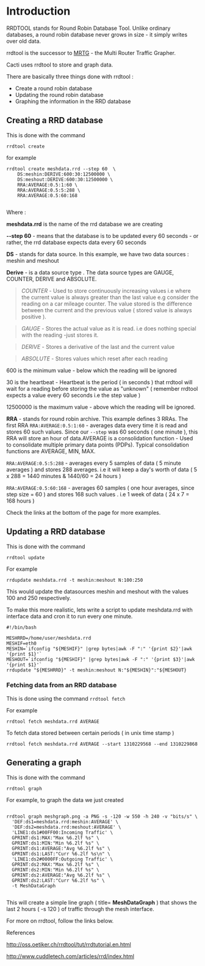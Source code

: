 # Introduction #

RRDTOOL stands for Round Robin Database Tool. Unlike ordinary databases, a round robin database never grows in size - it simply writes over old data.

rrdtool is the successor to [MRTG](http://en.wikipedia.org/wiki/Multi_Router_Traffic_Grapher) - the Multi Router Traffic Grapher.

Cacti uses rrdtool to store and graph data.

There are basically three things done with rrdtool :

  * Create a round robin database
  * Updating the round robin database
  * Graphing the information in the RRD database

## Creating a RRD database ##

This is done with the command

`rrdtool create`

for example

```
rrdtool create meshdata.rrd --step 60  \
	DS:meshin:DERIVE:600:30:12500000 \
	DS:meshout:DERIVE:600:30:12500000 \
	RRA:AVERAGE:0.5:1:60 \
	RRA:AVERAGE:0.5:5:288 \
	RRA:AVERAGE:0.5:60:168 
	
```

Where :

**meshdata.rrd** is the name of the rrd database we are creating

**--step 60** - means that the database is to be updated every 60 seconds - or rather, the rrd database expects data every 60 seconds

**DS** - stands for data source. In this example, we have two data sources : meshin and meshout

**Derive** - is a data source type . The data source types are
GAUGE, COUNTER, DERIVE and ABSOLUTE.

> _COUNTER_ - Used to store continuously increasing values i.e where the current value is always greater than the last value e.g consider the reading on a car mileage counter. The value stored is the difference between the current and the previous value ( stored value is always positive ).

> _GAUGE_ -  Stores the actual value as it is read. i.e does nothing special with the reading -just stores it.

> _DERIVE_ - Stores a derivative of the last and the current value

> _ABSOLUTE_ - Stores values which reset after each reading


600 is the minimum value - below which the reading will be ignored

30 is the heartbeat  - Heartbeat is the period ( in seconds ) that rrdtool will wait for a reading before storing the value as "unknown" ( remember rrdtool expects a value every 60 seconds i.e the step value )

12500000 is the maximum value - above which the reading will be ignored.

**RRA** - stands for round robin archive. This example defines 3 RRAs. The first RRA `RRA:AVERAGE:0.5:1:60` - averages data every time it is read and stores 60 such values. Since our `--step` was 60 seconds ( one minute ), this RRA will store an hour of data.AVERAGE is a consolidation function - Used to consolidate multiple primary data points (PDPs). Typical consolidation functions are AVERAGE, MIN, MAX.

`RRA:AVERAGE:0.5:5:288` - averages every 5 samples of data ( 5 minute averages ) and stores 288 averages. i.e it will keep a day's worth of data ( 5 x 288 = 1440 minutes & 1440/60 = 24 hours )

`RRA:AVERAGE:0.5:60:168` - averages 60 samples ( one hour averages, since step size = 60 ) and stores 168 such values . i.e 1 week of data ( 24 x 7 = 168 hours )

Check the links at the bottom of the page for more examples.

## Updating a RRD database ##

This is done with the command

`rrdtool update`

For example

`rrdupdate meshdata.rrd -t meshin:meshout N:100:250`

This would update the datasources meshin and meshout with the values 100 and 250 respectively.

To make this more realistic, lets write a script to update meshdata.rrd with interface data and cron it to run every one minute.

```
#!/bin/bash

MESHRRD=/home/user/meshdata.rrd
MESHIF=eth0
MESHIN=`ifconfig "${MESHIF}" |grep bytes|awk -F ":" '{print $2}'|awk '{print $1}'`
MESHOUT=`ifconfig "${MESHIF}" |grep bytes|awk -F ":" '{print $3}'|awk '{print $1}'`
rrdupdate "${MESHRRD}" -t meshin:meshout N:"${MESHIN}":"${MESHOUT}

```

### Fetching data from an RRD database ###

This is done using the command `rrdtool fetch`

For example

`rrdtool fetch meshdata.rrd AVERAGE`

To fetch data stored between certain periods ( in unix time stamp )

`rrdtool fetch meshdata.rrd AVERAGE --start 1310229568 --end 1310229868`


## Generating a graph ##

This is done with the command

`rrdtool graph`

For example, to graph the data we just created

```

rrdtool graph meshgraph.png -a PNG -s -120 -w 550 -h 240 -v "bits/s" \
  'DEF:ds1=meshdata.rrd:meshin:AVERAGE' \
  'DEF:ds2=meshdata.rrd:meshout:AVERAGE' \
  'LINE1:ds1#00FF00:Incoming Traffic' \
  GPRINT:ds1:MAX:"Max %6.2lf %s" \
  GPRINT:ds1:MIN:"Min %6.2lf %s" \
  GPRINT:ds1:AVERAGE:"Avg %6.2lf %s" \
  GPRINT:ds1:LAST:"Curr %6.2lf %s\n" \
  'LINE1:ds2#0000FF:Outgoing Traffic' \
  GPRINT:ds2:MAX:"Max %6.2lf %s" \
  GPRINT:ds2:MIN:"Min %6.2lf %s" \
  GPRINT:ds2:AVERAGE:"Avg %6.2lf %s" \
  GPRINT:ds2:LAST:"Curr %6.2lf %s" \
  -t MeshDataGraph
  
```

This will create a simple line graph ( title= **MeshDataGraph** ) that shows the last 2 hours ( -s 120 ) of traffic through the mesh interface.

For more on rrdtool, follow the links below.

References

http://oss.oetiker.ch/rrdtool/tut/rrdtutorial.en.html

http://www.cuddletech.com/articles/rrd/index.html